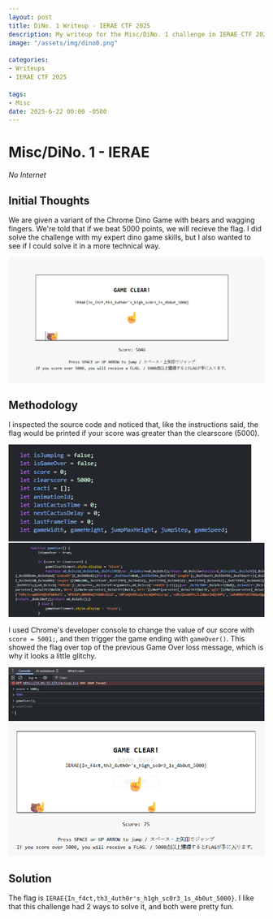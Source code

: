 ```yaml
---
layout: post
title: DiNo. 1 Writeup - IERAE CTF 2025
description: My writeup for the Misc/DiNo. 1 challenge in IERAE CTF 2025
image: "/assets/img/dino0.png"

categories:
- Writeups
- IERAE CTF 2025

tags:
- Misc
date: 2025-6-22 00:00 -0500
---
```


# Misc/DiNo. 1 - IERAE
*No Internet*

## Initial Thoughts
We are given a variant of the Chrome Dino Game with bears and wagging fingers. We're told that if we beat 5000 points, we will recieve the flag. I did solve the challenge with my expert dino game skills, but I also wanted to see if I could solve it in a more technical way.

![Screenshot of the Game](/assets/img/dino1.png)

## Methodology
I inspected the source code and noticed that, like the instructions said, the flag would be printed if your score was greater than the clearscore (5000).

![Screenshot of the Game](/assets/img/dino2.png) ![Screenshot of the Game](/assets/img/dino3.png)

I used Chrome's developer console to change the value of our score with `score = 5001;`, and then trigger the game ending with `gameOver()`. This showed the flag over top of the previous Game Over loss message, which is why it looks a little glitchy.

![Screenshot of the Game](/assets/img/dino4.png) ![Screenshot of the Game](/assets/img/dino5.png)

## Solution
The flag is `IERAE{In_f4ct,th3_4uth0r's_h1gh_sc0r3_1s_4b0ut_5000}`. I like that this challenge had 2 ways to solve it, and both were pretty fun.
